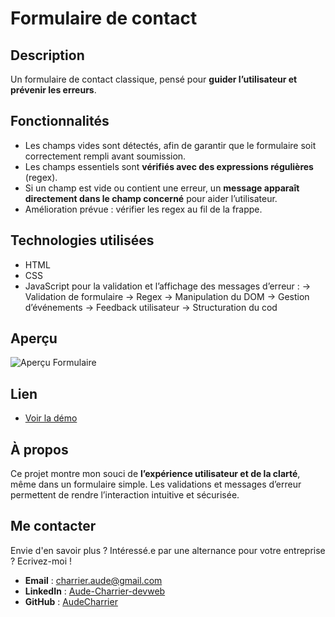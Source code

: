 # Formulaire de contact

## Description
Un formulaire de contact classique, pensé pour **guider l’utilisateur et prévenir les erreurs**.  

## Fonctionnalités
- Les champs vides sont détectés, afin de garantir que le formulaire soit correctement rempli avant soumission.
- Les champs essentiels sont **vérifiés avec des expressions régulières** (regex).  
- Si un champ est vide ou contient une erreur, un **message apparaît directement dans le champ concerné** pour aider l’utilisateur.  
- Amélioration prévue : vérifier les regex au fil de la frappe.

## Technologies utilisées
- HTML
- CSS
- JavaScript pour la validation et l’affichage des messages d’erreur :
    → Validation de formulaire
    → Regex
    → Manipulation du DOM
    → Gestion d’événements
    → Feedback utilisateur
    → Structuration du cod

## Aperçu
![Aperçu Formulaire](./images/formulaire.webp)

## Lien
- [Voir la démo](https://audecharrier.github.io/Portfolio/projets/formulaire/formulaire.html)

## À propos
Ce projet montre mon souci de **l’expérience utilisateur et de la clarté**, même dans un formulaire simple. Les validations et messages d’erreur permettent de rendre l’interaction intuitive et sécurisée.

## Me contacter
Envie d'en savoir plus ? Intéressé.e par une alternance pour votre entreprise ? Ecrivez-moi !
- **Email** : [charrier.aude@gmail.com](mailto:charrier.aude@gmail.com)  
- **LinkedIn** : [Aude-Charrier-devweb](https://www.linkedin.com/in/aude-charrier-devweb/)  
- **GitHub** : [AudeCharrier](https://github.com/AudeCharrier/)
